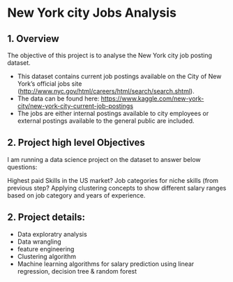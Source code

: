 # New York city Jobs Analysis

## 1. Overview

The objective of this project is to analyse the New York city job posting dataset. 
* This dataset contains current job postings available on the City of New York’s official jobs site (http://www.nyc.gov/html/careers/html/search/search.shtml). 
* The data can be found here: https://www.kaggle.com/new-york-city/new-york-city-current-job-postings 
* The jobs are either internal postings available to city employees or external postings available to the general public are included.


## 2. Project high level Objectives
I am running a data science project on the dataset to answer below questions:

Highest paid Skills in the US market?
Job categories for niche skills (from previous step?
Applying clustering concepts to show different salary ranges based on job category and years of experience.

## 2. Project details:

* Data exploratry analysis
* Data wrangling
* feature engineering
* Clustering algorithm
* Machine learning algorithms for salary prediction using linear regression, decision tree & random forest
